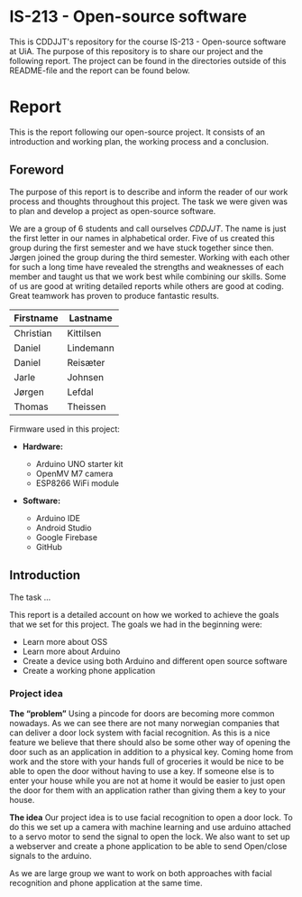 # IS-213 - Open-source software

This is CDDJJT's repository for the course IS-213 - Open-source software at UiA. The purpose of this repository is to share our project and the following report. The project can be found in the directories outside of this README-file and the report can be found below.

# Report

This is the report following our open-source project. It consists of an introduction and working plan, the working process and a conclusion.

## Foreword

The purpose of this report is to describe and inform the reader of our work process and thoughts throughout this project. The task we were given was to plan and develop a project as open-source software.

We are a group of 6 students and call ourselves *CDDJJT*. The name is just the first letter in our names in alphabetical order. Five of us created this group during the first semester and we have stuck together since then. Jørgen joined the group during the third semester. Working with each other for such a long time have revealed the strengths and weaknesses of each member and taught us that we work best while combining our skills. Some of us are good at writing detailed reports while others are good at coding. Great teamwork has proven to produce fantastic results.

| Firstname | Lastname  |
| --------- | --------  |
| Christian | Kittilsen |
| Daniel  | Lindemann |
| Daniel  | Reisæter  |
| Jarle | Johnsen |
| Jørgen  | Lefdal  |
| Thomas  | Theissen  |

Firmware used in this project:

* **Hardware:**
  * Arduino UNO starter kit
  * OpenMV M7 camera
  * ESP8266 WiFi module

* **Software:**
  * Arduino IDE
  * Android Studio
  * Google Firebase
  * GitHub

## Introduction

The task ...

This report is a detailed account on how we worked to achieve the goals that we set for this project. The goals we had in the beginning were: 
* Learn more about OSS
* Learn more about Arduino
* Create a device using both Arduino and different open source software
* Create a working phone application

### Project idea

**The “problem”**
Using a pincode for doors are becoming more common nowadays. As we can see there are not many norwegian companies that can deliver a door lock system with facial recognition. As this is a nice feature we believe that there should also be some other way of opening the door such as an application in addition to a physical key. 
Coming home from work and the store with your hands full of groceries it would be nice to be able to open the door without having to use a key. 
If someone else is to enter your house while you are not at home it would be easier to just open the door for them with an application rather than giving them a key to your house. 

**The idea**
Our project idea is to use facial recognition to open a door lock. To do this we set up a camera with machine learning and use arduino attached to a servo motor to send the signal to open the lock. 
We also want to set up a webserver and create a phone application to be able to send Open/close signals to the arduino. 

As we are large group we want to work on both approaches with facial recognition and phone application at the same time. 
 
